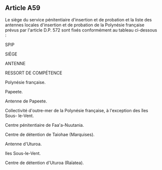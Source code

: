 Article A59
----
Le siège du service pénitentiaire d'insertion et de probation et la liste des
antennes locales d'insertion et de probation de la Polynésie française prévus
par l'article D.P. 572 sont fixés conformément au tableau ci-dessous :

SPIP

SIÈGE

ANTENNE

RESSORT DE COMPÉTENCE

Polynésie française.

Papeete.

Antenne de Papeete.

Collectivité d'outre-mer de la Polynésie française, à l'exception des îles Sous-
le-Vent.

Centre pénitentiaire de Faa'a-Nuutania.

Centre de détention de Taiohae (Marquises).

Antenne d'Uturoa.

Iles Sous-le-Vent.

Centre de détention d'Uturoa (Raïatea).
